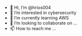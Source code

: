 - 👋 Hi, I’m @hrios004
- 👀 I’m interested in cybersecurity
- 🌱 I’m currently learning AWS
- 💞️ I’m looking to collaborate on ...
- 📫 How to reach me ...

<!---
hrios004/hrios004 is a ✨ special ✨ repository because its `README.md` (this file) appears on your GitHub profile.
You can click the Preview link to take a look at your changes.
--->
